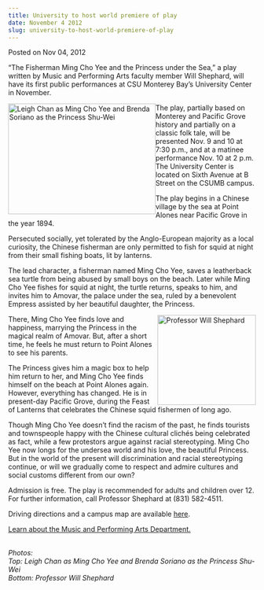 ```yaml
---
title: University to host world premiere of play
date: November 4 2012
slug: university-to-host-world-premiere-of-play
---
```


 



<span class="date">Posted on Nov 04, 2012    </span>
<p>&#x201C;The Fisherman Ming Cho Yee and the Princess under the Sea,&#x201D; a
play written by Music and Performing Arts faculty member Will
Shephard, will have its first public performances at CSU Monterey
Bay&#x2019;s University Center in November.</p>
<p><img alt="Leigh Chan as Ming Cho Yee and Brenda Soriano as the Princess Shu-Wei" src="https://news.csumb.edu/sites/default/files/65/attachments/news/images/shephard_play_photo.jpg" style="float:left; width:300px; height:225px">The play, partially
based on Monterey and Pacific Grove history and partially on a
classic folk tale, will be presented Nov. 9 and 10 at 7:30 p.m.,
and at a matinee performance Nov. 10 at 2 p.m. The University
Center is located on Sixth Avenue at B Street on the CSUMB
campus.</img></p>
<p>The play begins in a Chinese village by the sea at Point Alones
near Pacific Grove in the year 1894.</p>
<p>Persecuted socially, yet tolerated by the Anglo-European
majority as a local curiosity, the Chinese fisherman are only
permitted to fish for squid at night from their small fishing
boats, lit by lanterns.</p>
<p>The lead character, a fisherman named Ming Cho Yee, saves a
leatherback sea turtle from being abused by small boys on the
beach. Later while Ming Cho Yee fishes for squid at night, the
turtle returns, speaks to him, and invites him to Amovar, the
palace under the sea, ruled by a benevolent Empress assisted by her
beautiful daughter, the Princess.</p>
<p><img alt="Professor Will Shephard" src="https://news.csumb.edu/sites/default/files/65/attachments/news/images/shephard.will_.jpg" style="float:right; width:200px; height:183px">There, Ming Cho
Yee finds love and happiness, marrying the Princess in the magical
realm of Amovar. But, after a short time, he feels he must return
to Point Alones to see his parents.</img></p>
<p>The Princess gives him a magic box to help him return to her,
and Ming Cho Yee finds himself on the beach at Point Alones again.
However, everything has changed. He is in present-day Pacific
Grove, during the Feast of Lanterns that celebrates the Chinese
squid fishermen of long ago.</p>
<p>Though Ming Cho Yee doesn&#x2019;t find the racism of the past, he
finds tourists and townspeople happy with the Chinese cultural
clich&#xE9;s being celebrated as fact, while a few protestors argue
against racial stereotyping. Ming Cho Yee now longs for the
undersea world and his love, the beautiful Princess. But in the
world of the present will discrimination and racial stereotyping
continue, or will we gradually come to respect and admire cultures
and social customs different from our own?</p>
<p>Admission is free. The play is recommended for adults and
children over 12. For further information, call Professor Shephard
at (831) 582-4511.</p>
<p>Driving directions and a campus map are available <a href="https://csumb.edu/map" rel="nofollow">here</a>.&#xA0;</p>
<p><a href="https://csumb.edu/music" rel="nofollow">Learn about the
Music and Performing Arts Department.</a></p>
<p class="small"><br>
<em>Photos:</em><br>
<em>Top: Leigh Chan as Ming Cho Yee and Brenda Soriano as the
Princess Shu-Wei<br>
Bottom: Professor Will Shephard</br></em></br></br></p>
<p class="small">&#xA0;</p>
<p>&#xA0;</p>
<p><br>
&#xA0;</br></p>





```
